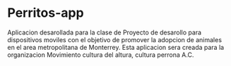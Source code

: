 # Perritos-app

Aplicacion desarollada para la clase de Proyecto de desarollo para dispositivos moviles con el objetivo de promover la adopcion de animales en el area metropolitana de Monterrey. Esta aplicacion sera creada para la organizacion Movimiento cultura del altura, cultura perrona A.C. 
